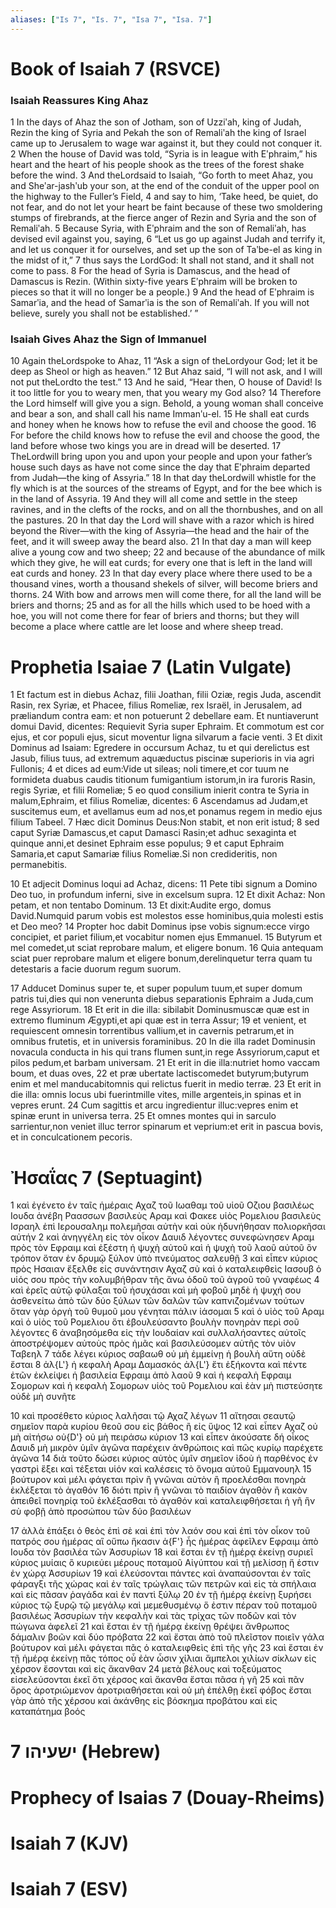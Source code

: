 ```yaml
---
aliases: ["Is 7", "Is. 7", "Isa 7", "Isa. 7"]
---
```



# Book of Isaiah 7 (RSVCE)

### Isaiah Reassures King Ahaz
1 In the days of Ahaz the son of Jotham, son of Uzziʹah, king of Judah, Rezin the king of Syria and Pekah the son of Remaliʹah the king of Israel came up to Jerusalem to wage war against it, but they could not conquer it.
2 When the house of David was told, “Syria is in league with Eʹphraim,” his heart and the heart of his people shook as the trees of the forest shake before the wind.
3 And theLordsaid to Isaiah, “Go forth to meet Ahaz, you and Sheʹar-jashʹub your son, at the end of the conduit of the upper pool on the highway to the Fuller’s Field,
4 and say to him, ‘Take heed, be quiet, do not fear, and do not let your heart be faint because of these two smoldering stumps of firebrands, at the fierce anger of Rezin and Syria and the son of Remaliʹah.
5 Because Syria, with Eʹphraim and the son of Remaliʹah, has devised evil against you, saying,
6 “Let us go up against Judah and terrify it, and let us conquer it for ourselves, and set up the son of Taʹbe-el as king in the midst of it,”
7 thus says the LordGod: It shall not stand, and it shall not come to pass.
8 For the head of Syria is Damascus, and the head of Damascus is Rezin. (Within sixty-five years Eʹphraim will be broken to pieces so that it will no longer be a people.)
9 And the head of Eʹphraim is Samarʹia, and the head of Samarʹia is the son of Remaliʹah. If you will not believe, surely you shall not be established.’ ”
### Isaiah Gives Ahaz the Sign of Immanuel
10 Again theLordspoke to Ahaz,
11 “Ask a sign of theLordyour God; let it be deep as Sheol or high as heaven.”
12 But Ahaz said, “I will not ask, and I will not put theLordto the test.”
13 And he said, “Hear then, O house of David! Is it too little for you to weary men, that you weary my God also?
14 Therefore the Lord himself will give you a sign. Behold, a young woman shall conceive and bear a son, and shall call his name Immanʹu-el.
15 He shall eat curds and honey when he knows how to refuse the evil and choose the good.
16 For before the child knows how to refuse the evil and choose the good, the land before whose two kings you are in dread will be deserted.
17 TheLordwill bring upon you and upon your people and upon your father’s house such days as have not come since the day that Eʹphraim departed from Judah—the king of Assyria.”
18 In that day theLordwill whistle for the fly which is at the sources of the streams of Egypt, and for the bee which is in the land of Assyria.
19 And they will all come and settle in the steep ravines, and in the clefts of the rocks, and on all the thornbushes, and on all the pastures.
20 In that day the Lord will shave with a razor which is hired beyond the River—with the king of Assyria—the head and the hair of the feet, and it will sweep away the beard also.
21 In that day a man will keep alive a young cow and two sheep;
22 and because of the abundance of milk which they give, he will eat curds; for every one that is left in the land will eat curds and honey.
23 In that day every place where there used to be a thousand vines, worth a thousand shekels of silver, will become briers and thorns.
24 With bow and arrows men will come there, for all the land will be briers and thorns;
25 and as for all the hills which used to be hoed with a hoe, you will not come there for fear of briers and thorns; but they will become a place where cattle are let loose and where sheep tread.


# Prophetia Isaiae 7 (Latin Vulgate)

1 Et factum est in diebus Achaz, filii Joathan, filii Oziæ, regis Juda, ascendit Rasin, rex Syriæ, et Phacee, filius Romeliæ, rex Israël, in Jerusalem, ad præliandum contra eam: et non potuerunt
2 debellare eam. Et nuntiaverunt domui David, dicentes: Requievit Syria super Ephraim. Et commotum est cor ejus, et cor populi ejus, sicut moventur ligna silvarum a facie venti.
3 Et dixit Dominus ad Isaiam: Egredere in occursum Achaz, tu et qui derelictus est Jasub, filius tuus, ad extremum aquæductus piscinæ superioris in via agri Fullonis;
4 et dices ad eum:Vide ut sileas; noli timere,et cor tuum ne formideta duabus caudis titionum fumigantium istorum,in ira furoris Rasin, regis Syriæ, et filii Romeliæ;
5 eo quod consilium inierit contra te Syria in malum,Ephraim, et filius Romeliæ, dicentes:
6 Ascendamus ad Judam,et suscitemus eum, et avellamus eum ad nos,et ponamus regem in medio ejus filium Tabeel.
7 Hæc dicit Dominus Deus:Non stabit, et non erit istud;
8 sed caput Syriæ Damascus,et caput Damasci Rasin;et adhuc sexaginta et quinque anni,et desinet Ephraim esse populus;
9 et caput Ephraim Samaria,et caput Samariæ filius Romeliæ.Si non credideritis, non permanebitis.

10 Et adjecit Dominus loqui ad Achaz, dicens:
11 Pete tibi signum a Domino Deo tuo, in profundum inferni, sive in excelsum supra.
12 Et dixit Achaz: Non petam, et non tentabo Dominum.
13 Et dixit:Audite ergo, domus David.Numquid parum vobis est molestos esse hominibus,quia molesti estis et Deo meo?
14 Propter hoc dabit Dominus ipse vobis signum:ecce virgo concipiet, et pariet filium,et vocabitur nomen ejus Emmanuel.
15 Butyrum et mel comedet,ut sciat reprobare malum, et eligere bonum.
16 Quia antequam sciat puer reprobare malum et eligere bonum,derelinquetur terra quam tu detestaris a facie duorum regum suorum.

17 Adducet Dominus super te, et super populum tuum,et super domum patris tui,dies qui non venerunta diebus separationis Ephraim a Juda,cum rege Assyriorum.
18 Et erit in die illa: sibilabit Dominusmuscæ quæ est in extremo fluminum Ægypti,et api quæ est in terra Assur;
19 et venient, et requiescent omnesin torrentibus vallium,et in cavernis petrarum,et in omnibus frutetis, et in universis foraminibus.
20 In die illa radet Dominusin novacula conducta in his qui trans flumen sunt,in rege Assyriorum,caput et pilos pedum,et barbam universam.
21 Et erit in die illa:nutriet homo vaccam boum, et duas oves,
22 et præ ubertate lactiscomedet butyrum;butyrum enim et mel manducabitomnis qui relictus fuerit in medio terræ.
23 Et erit in die illa: omnis locus ubi fuerintmille vites, mille argenteis,in spinas et in vepres erunt.
24 Cum sagittis et arcu ingredientur illuc:vepres enim et spinæ erunt in universa terra.
25 Et omnes montes qui in sarculo sarrientur,non veniet illuc terror spinarum et veprium:et erit in pascua bovis, et in conculcationem pecoris.


# Ἠσαΐας 7 (Septuagint)

1 καὶ ἐγένετο ἐν ταῖς ἡμέραις Αχαζ τοῦ Ιωαθαμ τοῦ υἱοῦ Οζιου βασιλέως Ιουδα ἀνέβη Ραασσων βασιλεὺς Αραμ καὶ Φακεε υἱὸς Ρομελιου βασιλεὺς Ισραηλ ἐπὶ Ιερουσαλημ πολεμῆσαι αὐτὴν καὶ οὐκ ἠδυνήθησαν πολιορκῆσαι αὐτήν
2 καὶ ἀνηγγέλη εἰς τὸν οἶκον Δαυιδ λέγοντες συνεφώνησεν Αραμ πρὸς τὸν Εφραιμ καὶ ἐξέστη ἡ ψυχὴ αὐτοῦ καὶ ἡ ψυχὴ τοῦ λαοῦ αὐτοῦ ὃν τρόπον ὅταν ἐν δρυμῷ ξύλον ὑπὸ πνεύματος σαλευθῇ
3 καὶ εἶπεν κύριος πρὸς Ησαιαν ἔξελθε εἰς συνάντησιν Αχαζ σὺ καὶ ὁ καταλειφθεὶς Ιασουβ ὁ υἱός σου πρὸς τὴν κολυμβήθραν τῆς ἄνω ὁδοῦ τοῦ ἀγροῦ τοῦ γναφέως
4 καὶ ἐρεῖς αὐτῷ φύλαξαι τοῦ ἡσυχάσαι καὶ μὴ φοβοῦ μηδὲ ἡ ψυχή σου ἀσθενείτω ἀπὸ τῶν δύο ξύλων τῶν δαλῶν τῶν καπνιζομένων τούτων ὅταν γὰρ ὀργὴ τοῦ θυμοῦ μου γένηται πάλιν ἰάσομαι
5 καὶ ὁ υἱὸς τοῦ Αραμ καὶ ὁ υἱὸς τοῦ Ρομελιου ὅτι ἐβουλεύσαντο βουλὴν πονηρὰν περὶ σοῦ λέγοντες
6 ἀναβησόμεθα εἰς τὴν Ιουδαίαν καὶ συλλαλήσαντες αὐτοῖς ἀποστρέψομεν αὐτοὺς πρὸς ἡμᾶς καὶ βασιλεύσομεν αὐτῆς τὸν υἱὸν Ταβεηλ
7 τάδε λέγει κύριος σαβαωθ οὐ μὴ ἐμμείνῃ ἡ βουλὴ αὕτη οὐδὲ ἔσται
8 ἀλ{L'} ἡ κεφαλὴ Αραμ Δαμασκός ἀλ{L'} ἔτι ἑξήκοντα καὶ πέντε ἐτῶν ἐκλείψει ἡ βασιλεία Εφραιμ ἀπὸ λαοῦ
9 καὶ ἡ κεφαλὴ Εφραιμ Σομορων καὶ ἡ κεφαλὴ Σομορων υἱὸς τοῦ Ρομελιου καὶ ἐὰν μὴ πιστεύσητε οὐδὲ μὴ συνῆτε

10 καὶ προσέθετο κύριος λαλῆσαι τῷ Αχαζ λέγων
11 αἴτησαι σεαυτῷ σημεῖον παρὰ κυρίου θεοῦ σου εἰς βάθος ἢ εἰς ὕψος
12 καὶ εἶπεν Αχαζ οὐ μὴ αἰτήσω οὐ{D'} οὐ μὴ πειράσω κύριον
13 καὶ εἶπεν ἀκούσατε δή οἶκος Δαυιδ μὴ μικρὸν ὑμῖν ἀγῶνα παρέχειν ἀνθρώποις καὶ πῶς κυρίῳ παρέχετε ἀγῶνα
14 διὰ τοῦτο δώσει κύριος αὐτὸς ὑμῖν σημεῖον ἰδοὺ ἡ παρθένος ἐν γαστρὶ ἕξει καὶ τέξεται υἱόν καὶ καλέσεις τὸ ὄνομα αὐτοῦ Εμμανουηλ
15 βούτυρον καὶ μέλι φάγεται πρὶν ἢ γνῶναι αὐτὸν ἢ προελέσθαι πονηρὰ ἐκλέξεται τὸ ἀγαθόν
16 διότι πρὶν ἢ γνῶναι τὸ παιδίον ἀγαθὸν ἢ κακὸν ἀπειθεῖ πονηρίᾳ τοῦ ἐκλέξασθαι τὸ ἀγαθόν καὶ καταλειφθήσεται ἡ γῆ ἣν σὺ φοβῇ ἀπὸ προσώπου τῶν δύο βασιλέων

17 ἀλλὰ ἐπάξει ὁ θεὸς ἐπὶ σὲ καὶ ἐπὶ τὸν λαόν σου καὶ ἐπὶ τὸν οἶκον τοῦ πατρός σου ἡμέρας αἳ οὔπω ἥκασιν ἀ{F'} ἧς ἡμέρας ἀφεῖλεν Εφραιμ ἀπὸ Ιουδα τὸν βασιλέα τῶν Ἀσσυρίων
18 καὶ ἔσται ἐν τῇ ἡμέρᾳ ἐκείνῃ συριεῖ κύριος μυίαις ὃ κυριεύει μέρους ποταμοῦ Αἰγύπτου καὶ τῇ μελίσσῃ ἥ ἐστιν ἐν χώρᾳ Ἀσσυρίων
19 καὶ ἐλεύσονται πάντες καὶ ἀναπαύσονται ἐν ταῖς φάραγξι τῆς χώρας καὶ ἐν ταῖς τρώγλαις τῶν πετρῶν καὶ εἰς τὰ σπήλαια καὶ εἰς πᾶσαν ῥαγάδα καὶ ἐν παντὶ ξύλῳ
20 ἐν τῇ ἡμέρᾳ ἐκείνῃ ξυρήσει κύριος τῷ ξυρῷ τῷ μεγάλῳ καὶ μεμεθυσμένῳ ὅ ἐστιν πέραν τοῦ ποταμοῦ βασιλέως Ἀσσυρίων τὴν κεφαλὴν καὶ τὰς τρίχας τῶν ποδῶν καὶ τὸν πώγωνα ἀφελεῖ
21 καὶ ἔσται ἐν τῇ ἡμέρᾳ ἐκείνῃ θρέψει ἄνθρωπος δάμαλιν βοῶν καὶ δύο πρόβατα
22 καὶ ἔσται ἀπὸ τοῦ πλεῖστον ποιεῖν γάλα βούτυρον καὶ μέλι φάγεται πᾶς ὁ καταλειφθεὶς ἐπὶ τῆς γῆς
23 καὶ ἔσται ἐν τῇ ἡμέρᾳ ἐκείνῃ πᾶς τόπος οὗ ἐὰν ὦσιν χίλιαι ἄμπελοι χιλίων σίκλων εἰς χέρσον ἔσονται καὶ εἰς ἄκανθαν
24 μετὰ βέλους καὶ τοξεύματος εἰσελεύσονται ἐκεῖ ὅτι χέρσος καὶ ἄκανθα ἔσται πᾶσα ἡ γῆ
25 καὶ πᾶν ὄρος ἀροτριώμενον ἀροτριαθήσεται καὶ οὐ μὴ ἐπέλθῃ ἐκεῖ φόβος ἔσται γὰρ ἀπὸ τῆς χέρσου καὶ ἀκάνθης εἰς βόσκημα προβάτου καὶ εἰς καταπάτημα βοός


# 7 ישעיהו (Hebrew)


# Prophecy of Isaias 7 (Douay-Rheims)


# Isaiah 7 (KJV)


# Isaiah 7 (ESV)

